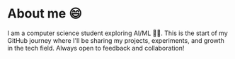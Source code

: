 # About me 😄
 I am a computer science student  exploring AI/ML 👩‍🎓. This is the start of my GitHub journey where I'll be sharing my projects, experiments, and growth in the tech field. Always open to feedback and collaboration!
